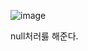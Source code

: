 ![image](https://user-images.githubusercontent.com/108928206/193485399-77e389b2-041a-4012-a8ba-0805ea0b9b1c.png)

null처러릃 해준다.
